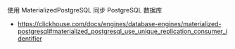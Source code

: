 使用 MaterializedPostgreSQL 同步 PostgreSQL 数据库

- <https://clickhouse.com/docs/engines/database-engines/materialized-postgresql#materialized_postgresql_use_unique_replication_consumer_identifier>